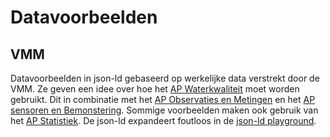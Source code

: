 # Datavoorbeelden
## VMM
Datavoorbeelden in json-ld gebaseerd op werkelijke data verstrekt door de VMM. Ze geven een idee over hoe het [AP Waterkwaliteit](https://data.vlaanderen.be/doc/applicatieprofiel/waterkwaliteit/) moet worden gebruikt. Dit in combinatie met het [AP Observaties en Metingen](https://data.vlaanderen.be/doc/applicatieprofiel/observaties-en-metingen/) en het [AP sensoren en Bemonstering](https://data.vlaanderen.be/doc/applicatieprofiel/sensoren-en-bemonstering/). Sommige voorbeelden maken ook gebruik van het [AP Statistiek](https://data.vlaanderen.be/doc/applicatieprofiel/statistiek/). De json-ld expandeert foutloos in de [json-ld playground](https://json-ld.org/playground/).
